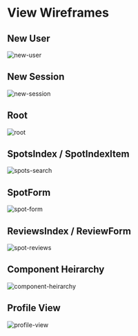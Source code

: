 # View Wireframes

## New User
![new-user]

## New Session
![new-session]

## Root
![root]

## SpotsIndex / SpotIndexItem
![spots-search]

## SpotForm
![spot-form]

## ReviewsIndex / ReviewForm
![spot-reviews]

## Component Heirarchy
![component-heirarchy]

## Profile View
![profile-view]

[new-user]: ./wireframes/new_user.png
[new-session]: ./wireframes/new_session.png
[root]: ./wireframes/root.png
[spots-search]: ./wireframes/spots_search.png
[spot-form]: ./wireframes/spot_form.png
[spot-reviews]: ./wireframes/spot_reviews.png
[profile-view]: ./wireframes/profile_view.png
[component-heirarchy]: ./wireframes/component_heirarchy.png
